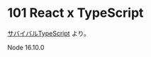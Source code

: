 # 101 React x TypeScript

[サバイバルTypeScript](https://typescriptbook.jp/tutorials/react-like-button-tutorial) より。

Node 16.10.0